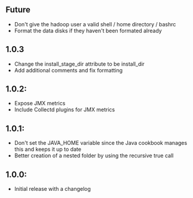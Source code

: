 ## Future

* Don't give the hadoop user a valid shell / home directory / bashrc
* Format the data disks if they haven't been formated already

## 1.0.3
* Change the install_stage_dir attribute to be install_dir
* Add additional comments and fix formatting

## 1.0.2:
* Expose JMX metrics
* Include Collectd plugins for JMX metrics

## 1.0.1:
* Don't set the JAVA_HOME variable since the Java cookbook manages this and keeps it up to date
* Better creation of a nested folder by using the recursive true call

## 1.0.0:
* Initial release with a changelog

